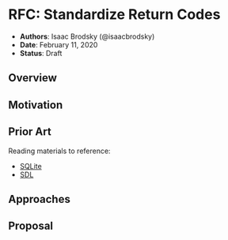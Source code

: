 # RFC: Standardize Return Codes

* **Authors**: Isaac Brodsky (@isaacbrodsky)
* **Date**: February 11, 2020
* **Status**: Draft

## Overview


## Motivation


## Prior Art

Reading materials to reference:

* [SQLite](https://sqlite.org/rescode.html)
* [SDL](https://wiki.libsdl.org/SDL_GetError)

## Approaches

## Proposal
